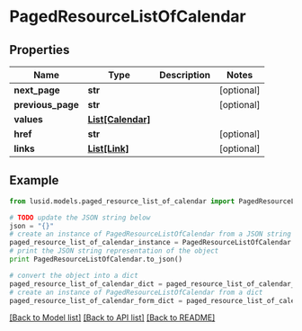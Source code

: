 # PagedResourceListOfCalendar


## Properties
Name | Type | Description | Notes
------------ | ------------- | ------------- | -------------
**next_page** | **str** |  | [optional] 
**previous_page** | **str** |  | [optional] 
**values** | [**List[Calendar]**](Calendar.md) |  | 
**href** | **str** |  | [optional] 
**links** | [**List[Link]**](Link.md) |  | [optional] 

## Example

```python
from lusid.models.paged_resource_list_of_calendar import PagedResourceListOfCalendar

# TODO update the JSON string below
json = "{}"
# create an instance of PagedResourceListOfCalendar from a JSON string
paged_resource_list_of_calendar_instance = PagedResourceListOfCalendar.from_json(json)
# print the JSON string representation of the object
print PagedResourceListOfCalendar.to_json()

# convert the object into a dict
paged_resource_list_of_calendar_dict = paged_resource_list_of_calendar_instance.to_dict()
# create an instance of PagedResourceListOfCalendar from a dict
paged_resource_list_of_calendar_form_dict = paged_resource_list_of_calendar.from_dict(paged_resource_list_of_calendar_dict)
```
[[Back to Model list]](../README.md#documentation-for-models) [[Back to API list]](../README.md#documentation-for-api-endpoints) [[Back to README]](../README.md)



